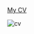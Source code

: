 [My CV](https://ekaterinakuchmistova.github.io/my-cv/)

![cv](https://github.com/ekaterinakuchmistova/my-cv/assets/90832725/476ef2c4-3e15-4b69-9a94-f6afe97be086)


